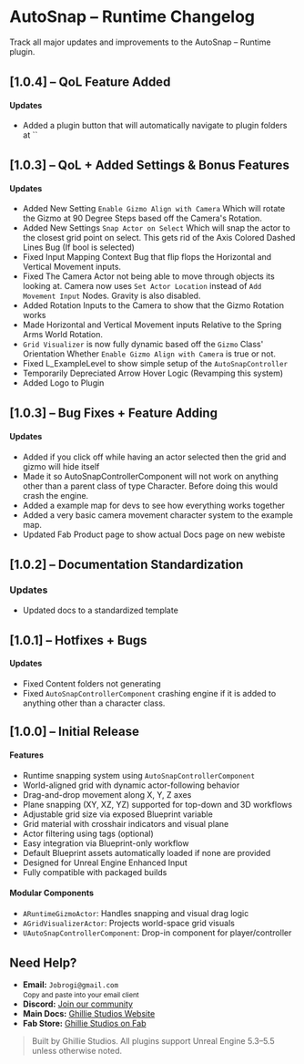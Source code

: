 # AutoSnap – Runtime Changelog

Track all major updates and improvements to the AutoSnap – Runtime plugin.

<div style="margin-top: 2rem;"></div>

## [1.0.4] – QoL Feature Added

#### Updates

- Added a plugin button that will automatically navigate to plugin folders at ``

<div style="margin-top: 2rem;"></div>

## [1.0.3] – QoL + Added Settings & Bonus Features

#### Updates

- Added New Setting `Enable Gizmo Align with Camera` Which will rotate the Gizmo at 90 Degree Steps based off the Camera's Rotation.
- Added New Settings `Snap Actor on Select` Which will snap the actor to the closest grid point on select. This gets rid of the Axis Colored Dashed Lines Bug (If bool is selected)
- Fixed Input Mapping Context Bug that flip flops the Horizontal and Vertical Movement inputs.
- Fixed The Camera Actor not being able to move through objects its looking at. Camera now uses `Set Actor Location` instead of `Add Movement Input` Nodes. Gravity is also disabled.
- Added Rotation Inputs to the Camera to show that the Gizmo Rotation works
- Made Horizontal and Vertical Movement inputs Relative to the Spring Arms World Rotation.
- `Grid Visualizer` is now fully dynamic based off the `Gizmo` Class' Orientation Whether `Enable Gizmo Align with Camera` is true or not.
- Fixed L_ExampleLevel to show simple setup of the `AutoSnapController`
- Temporarily Depreciated Arrow Hover Logic (Revamping this system)
- Added Logo to Plugin

<div style="margin-top: 2rem;"></div>

## [1.0.3] – Bug Fixes + Feature Adding

#### Updates

- Added if you click off while having an actor selected then the grid and gizmo will hide itself
- Made it so AutoSnapControllerComponent will not work on anything other than a parent class of type Character. Before doing this would crash the engine.
- Added a example map for devs to see how everything works together
- Added a very basic camera movement character system to the example map.
- Updated Fab Product page to show actual Docs page on new webiste

<div style="margin-top: 2rem;"></div>

## [1.0.2] – Documentation Standardization

### Updates

- Updated docs to a standardized template

<div style="margin-top: 2rem;"></div>

## [1.0.1] – Hotfixes + Bugs

#### Updates

- Fixed Content folders not generating
- Fixed `AutoSnapControllerComponent` crashing engine if it is added to anything other than a character class.

## [1.0.0] – Initial Release

#### Features

- Runtime snapping system using `AutoSnapControllerComponent`
- World-aligned grid with dynamic actor-following behavior
- Drag-and-drop movement along X, Y, Z axes
- Plane snapping (XY, XZ, YZ) supported for top-down and 3D workflows
- Adjustable grid size via exposed Blueprint variable
- Grid material with crosshair indicators and visual plane
- Actor filtering using tags (optional)
- Easy integration via Blueprint-only workflow
- Default Blueprint assets automatically loaded if none are provided
- Designed for Unreal Engine Enhanced Input
- Fully compatible with packaged builds

#### Modular Components

- `ARuntimeGizmoActor`: Handles snapping and visual drag logic
- `AGridVisualizerActor`: Projects world-space grid visuals
- `UAutoSnapControllerComponent`: Drop-in component for player/controller

<div style="margin-top: 2rem;"></div>

<h2>Need Help?</h2>

<ul>
  <li>
     <strong>Email:</strong> <code>Jobrogi@gmail.com</code><br />
    <small>Copy and paste into your email client</small>
  </li>
  <li>
     <strong>Discord:</strong>
    <a href="https://discord.gg/AFVyqXBSRW" target="_blank" rel="noopener noreferrer">
      Join our community
    </a>
  </li>
  <li>
     <strong>Main Docs:</strong>
    <a href="https://jobrogi.github.io/GhillieStudios" target="_blank" rel="noopener noreferrer">
      Ghillie Studios Website
    </a>
  </li>
  <li>
     <strong>Fab Store:</strong>
    <a href="https://www.fab.com/sellers/Ghillie%20Studios" target="_blank" rel="noopener noreferrer">
      Ghillie Studios on Fab
    </a>
  </li>
</ul>

<blockquote>
  Built by Ghillie Studios. All plugins support Unreal Engine 5.3–5.5 unless otherwise noted.
</blockquote>
